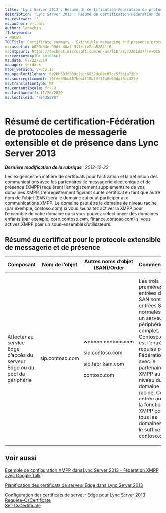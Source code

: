 ```yaml
---
title: 'Lync Server 2013 : Résumé de certification-Fédération de protocoles de messagerie extensible et de présence'
description: 'Lync Server 2013 : Résumé de certification-Fédération de protocoles de messagerie extensible et de présence.'
ms.reviewer: ''
ms.author: v-lanac
author: lanachin
f1.keywords:
- NOCSH
TOCTitle: Certificate summary - Extensible messaging and presence protocol (XMPP) federation
ms:assetid: b059a34e-99df-40af-91fe-fe2aa52841f6
ms:mtpsurl: https://technet.microsoft.com/en-us/library/JJ618374(v=OCS.15)
ms:contentKeyID: 49105661
ms.date: 07/23/2014
manager: serdars
mtps_version: v=OCS.15
ms.openlocfilehash: 6e2bb593d909c2eec6032dc89c07cc5f5b1a72db
ms.sourcegitcommit: 36fee89bb887bea4f18b19f17a8c69daf5bc423d
ms.translationtype: MT
ms.contentlocale: fr-FR
ms.lasthandoff: 11/26/2020
ms.locfileid: "49435298"
---
```

# <a name="certificate-summary---extensible-messaging-and-presence-protocol-xmpp-federation-in-lync-server-2013"></a>Résumé de certification-Fédération de protocoles de messagerie extensible et de présence dans Lync Server 2013

<div data-xmlns="http://www.w3.org/1999/xhtml">

<div class="topic" data-xmlns="http://www.w3.org/1999/xhtml" data-msxsl="urn:schemas-microsoft-com:xslt" data-cs="https://msdn.microsoft.com/">

<div data-asp="https://msdn2.microsoft.com/asp">



</div>

<div id="mainSection">

<div id="mainBody">

<span> </span>

_**Dernière modification de la rubrique :** 2012-12-23_

Les exigences en matière de certificats pour l’activation et la définition des communications avec les partenaires de messagerie électronique et de présence (XMPP) requièrent l’enregistrement supplémentaire de vos domaines XMPP. L’enregistrement figurant sur le certificat en tant que autre nom de l’objet (SAN) sera le domaine qui peut participer aux communications XMPP. Le domaine peut être le domaine de niveau racine (par exemple, contoso.com) si vous souhaitez activer la XMPP pour l’ensemble de votre domaine ou si vous pouvez sélectionner des domaines enfants (par exemple, corp.contoso.com, finance.contoso.com) si vous activez XMPP pour un sous-ensemble d’utilisateurs.

<div>

## <a name="certificate-summary-for-extensible-messaging-and-presence-protocol"></a>Résumé du certificat pour le protocole extensible de messagerie et de présence


<table>
<colgroup>
<col style="width: 25%" />
<col style="width: 25%" />
<col style="width: 25%" />
<col style="width: 25%" />
</colgroup>
<thead>
<tr class="header">
<th>Composant</th>
<th>Nom de l’objet</th>
<th>Autres noms d’objet (SAN)/Order</th>
<th>Commentaires</th>
</tr>
</thead>
<tbody>
<tr class="odd">
<td><p>Affecter au service Edge d’accès du serveur Edge ou du pool de périphérie</p></td>
<td><p>sip.contoso.com</p></td>
<td><p>webcon.contoso.com</p>
<p>sip.contoso.com</p>
<p>sip.fabrikam.com</p>
<p>contoso.com</p></td>
<td><p>Les trois premières entrées du SAN sont les entrées SAN normales pour un serveur de périphérie complet. Contoso.com est l’entrée requise pour la Fédération avec le partenaire XMPP au niveau du domaine racine. Cette entrée autorise la fonction XMPP pour tous les domaines dont le suffixe est contoso.com.</p></td>
</tr>
</tbody>
</table>


</div>

<div>

## <a name="see-also"></a>Voir aussi


[Exemple de configuration XMPP dans Lync Server 2013 – Fédération XMPP avec Google Talk](lync-server-2013-example-xmpp-configuration-–-xmpp-federation-with-google-talk.md)  


[Planification des certificats de serveur Edge dans Lync Server 2013](lync-server-2013-plan-for-edge-server-certificates.md)  


[Configuration des certificats de serveur Edge pour Lync Server 2013](lync-server-2013-set-up-edge-certificates.md)  
[Requête-CsCertificate](https://docs.microsoft.com/powershell/module/skype/Request-CsCertificate)  
[Set-CsCertificate](https://docs.microsoft.com/powershell/module/skype/Set-CsCertificate)  
  

</div>

</div>

<span> </span>

</div>

</div>

</div>

